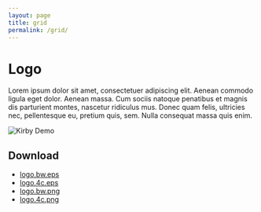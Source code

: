 ```yaml
---
layout: page
title: grid
permalink: /grid/
---
```


<h1>Logo</h1>
  <p>Lorem ipsum dolor sit amet, consectetuer adipiscing elit. Aenean commodo ligula eget dolor. Aenean massa. Cum sociis natoque penatibus et magnis dis parturient montes, nascetur ridiculus mus. Donec quam felis, ultricies nec, pellentesque eu, pretium quis, sem. Nulla consequat massa quis enim. </p>

<p><img src="http://styles.getkirby.com/content/03-logo/logo.png" alt="Kirby Demo" /></p>

<h2>Download</h2>

<ul>
<li><a href="http://styles.getkirby.com/logo.bw.eps">logo.bw.eps</a></li>
<li><a href="http://styles.getkirby.com/logo.4c.eps">logo.4c.eps</a></li>
<li><a href="http://styles.getkirby.com/logo.bw.png">logo.bw.png</a></li>
<li><a href="http://styles.getkirby.com/logo.4c.png">logo.4c.png</a></li>
</ul>
